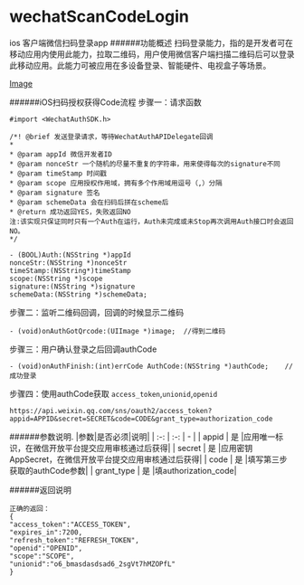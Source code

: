 # wechatScanCodeLogin
ios 客户端微信扫码登录app
######功能概述
扫码登录能力，指的是开发者可在移动应用内使用此能力，拉取二维码，用户使用微信客户端扫描二维码后可以登录此移动应用。此能力可被应用在多设备登录、智能硬件、电视盒子等场景。


[Image](image/scanlogin.gif)

######iOS扫码授权获得Code流程
步骤一：请求函数

``#import <WechatAuthSDK.h>``
```
/*! @brief 发送登录请求，等待WechatAuthAPIDelegate回调
*
* @param appId 微信开发者ID
* @param nonceStr 一个随机的尽量不重复的字符串，用来使得每次的signature不同
* @param timeStamp 时间戳
* @param scope 应用授权作用域，拥有多个作用域用逗号（,）分隔
* @param signature 签名
* @param schemeData 会在扫码后拼在scheme后
* @return 成功返回YES，失败返回NO
注:该实现只保证同时只有一个Auth在运行，Auth未完成或未Stop再次调用Auth接口时会返回NO。
*/

- (BOOL)Auth:(NSString *)appId
nonceStr:(NSString *)nonceStr
timeStamp:(NSString*)timeStamp
scope:(NSString *)scope
signature:(NSString *)signature
schemeData:(NSString *)schemeData;

```

步骤二：监听二维码回调，回调的时候显示二维码

```
- (void)onAuthGotQrcode:(UIImage *)image;  //得到二维码
```

步骤三：用户确认登录之后回调authCode


```
- (void)onAuthFinish:(int)errCode AuthCode:(NSString *)authCode;    //成功登录
```

步骤四：使用authCode获取 ``access_token``,``unionid``,``openid``

```
https://api.weixin.qq.com/sns/oauth2/access_token?appid=APPID&secret=SECRET&code=CODE&grant_type=authorization_code
```

######参数说明.
|参数|是否必须|说明|
| :-: | :-: | - |
| appid | 是 |应用唯一标识，在微信开放平台提交应用审核通过后获得|
| secret | 是 |应用密钥AppSecret，在微信开放平台提交应用审核通过后获得|
| code | 是 |填写第三步获取的authCode参数|
| grant_type | 是 |填authorization_code|

######返回说明

```
正确的返回：
{
"access_token":"ACCESS_TOKEN",
"expires_in":7200,
"refresh_token":"REFRESH_TOKEN",
"openid":"OPENID",
"scope":"SCOPE",
"unionid":"o6_bmasdasdsad6_2sgVt7hMZOPfL"
}
```
